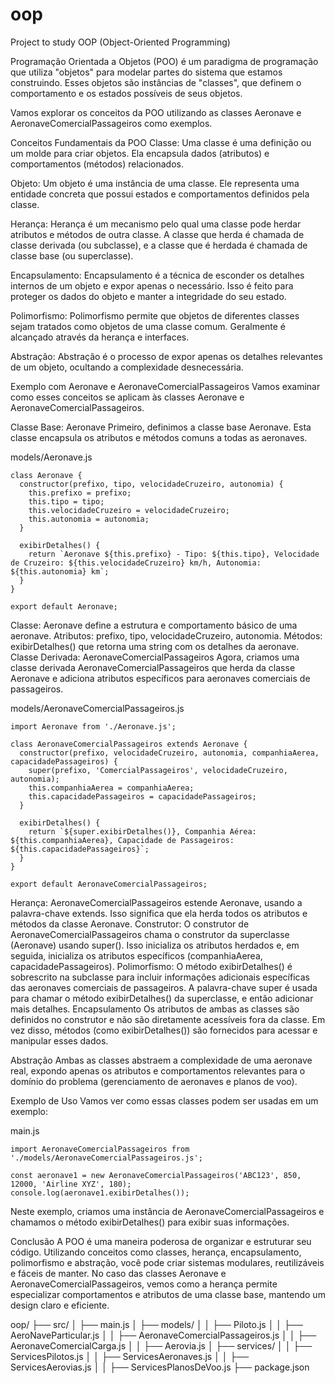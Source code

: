 # oop

Project to study OOP (Object-Oriented Programming)

Programação Orientada a Objetos (POO) é um paradigma de programação que utiliza "objetos" para modelar partes do sistema que estamos construindo. Esses objetos são instâncias de "classes", que definem o comportamento e os estados possíveis de seus objetos.

Vamos explorar os conceitos da POO utilizando as classes Aeronave e AeronaveComercialPassageiros como exemplos.

Conceitos Fundamentais da POO
Classe: Uma classe é uma definição ou um molde para criar objetos. Ela encapsula dados (atributos) e comportamentos (métodos) relacionados.

Objeto: Um objeto é uma instância de uma classe. Ele representa uma entidade concreta que possui estados e comportamentos definidos pela classe.

Herança: Herança é um mecanismo pelo qual uma classe pode herdar atributos e métodos de outra classe. A classe que herda é chamada de classe derivada (ou subclasse), e a classe que é herdada é chamada de classe base (ou superclasse).

Encapsulamento: Encapsulamento é a técnica de esconder os detalhes internos de um objeto e expor apenas o necessário. Isso é feito para proteger os dados do objeto e manter a integridade do seu estado.

Polimorfismo: Polimorfismo permite que objetos de diferentes classes sejam tratados como objetos de uma classe comum. Geralmente é alcançado através da herança e interfaces.

Abstração: Abstração é o processo de expor apenas os detalhes relevantes de um objeto, ocultando a complexidade desnecessária.

Exemplo com Aeronave e AeronaveComercialPassageiros
Vamos examinar como esses conceitos se aplicam às classes Aeronave e AeronaveComercialPassageiros.

Classe Base: Aeronave
Primeiro, definimos a classe base Aeronave. Esta classe encapsula os atributos e métodos comuns a todas as aeronaves.

models/Aeronave.js

```
class Aeronave {
  constructor(prefixo, tipo, velocidadeCruzeiro, autonomia) {
    this.prefixo = prefixo;
    this.tipo = tipo;
    this.velocidadeCruzeiro = velocidadeCruzeiro;
    this.autonomia = autonomia;
  }

  exibirDetalhes() {
    return `Aeronave ${this.prefixo} - Tipo: ${this.tipo}, Velocidade de Cruzeiro: ${this.velocidadeCruzeiro} km/h, Autonomia: ${this.autonomia} km`;
  }
}

export default Aeronave;

```

Classe: Aeronave define a estrutura e comportamento básico de uma aeronave.
Atributos: prefixo, tipo, velocidadeCruzeiro, autonomia.
Métodos: exibirDetalhes() que retorna uma string com os detalhes da aeronave.
Classe Derivada: AeronaveComercialPassageiros
Agora, criamos uma classe derivada AeronaveComercialPassageiros que herda da classe Aeronave e adiciona atributos específicos para aeronaves comerciais de passageiros.

models/AeronaveComercialPassageiros.js

```
import Aeronave from './Aeronave.js';

class AeronaveComercialPassageiros extends Aeronave {
  constructor(prefixo, velocidadeCruzeiro, autonomia, companhiaAerea, capacidadePassageiros) {
    super(prefixo, 'ComercialPassageiros', velocidadeCruzeiro, autonomia);
    this.companhiaAerea = companhiaAerea;
    this.capacidadePassageiros = capacidadePassageiros;
  }

  exibirDetalhes() {
    return `${super.exibirDetalhes()}, Companhia Aérea: ${this.companhiaAerea}, Capacidade de Passageiros: ${this.capacidadePassageiros}`;
  }
}

export default AeronaveComercialPassageiros;

```

Herança: AeronaveComercialPassageiros estende Aeronave, usando a palavra-chave extends. Isso significa que ela herda todos os atributos e métodos da classe Aeronave.
Construtor: O construtor de AeronaveComercialPassageiros chama o construtor da superclasse (Aeronave) usando super(). Isso inicializa os atributos herdados e, em seguida, inicializa os atributos específicos (companhiaAerea, capacidadePassageiros).
Polimorfismo: O método exibirDetalhes() é sobrescrito na subclasse para incluir informações adicionais específicas das aeronaves comerciais de passageiros. A palavra-chave super é usada para chamar o método exibirDetalhes() da superclasse, e então adicionar mais detalhes.
Encapsulamento
Os atributos de ambas as classes são definidos no construtor e não são diretamente acessíveis fora da classe. Em vez disso, métodos (como exibirDetalhes()) são fornecidos para acessar e manipular esses dados.

Abstração
Ambas as classes abstraem a complexidade de uma aeronave real, expondo apenas os atributos e comportamentos relevantes para o domínio do problema (gerenciamento de aeronaves e planos de voo).

Exemplo de Uso
Vamos ver como essas classes podem ser usadas em um exemplo:

main.js

```
import AeronaveComercialPassageiros from './models/AeronaveComercialPassageiros.js';

const aeronave1 = new AeronaveComercialPassageiros('ABC123', 850, 12000, 'Airline XYZ', 180);
console.log(aeronave1.exibirDetalhes());

```

Neste exemplo, criamos uma instância de AeronaveComercialPassageiros e chamamos o método exibirDetalhes() para exibir suas informações.

Conclusão
A POO é uma maneira poderosa de organizar e estruturar seu código. Utilizando conceitos como classes, herança, encapsulamento, polimorfismo e abstração, você pode criar sistemas modulares, reutilizáveis e fáceis de manter. No caso das classes Aeronave e AeronaveComercialPassageiros, vemos como a herança permite especializar comportamentos e atributos de uma classe base, mantendo um design claro e eficiente.

oop/
├── src/
│ ├── main.js
│ ├── models/
│ │ ├── Piloto.js
│ │ ├── AeroNaveParticular.js
│ │ ├── AeronaveComercialPassageiros.js
│ │ ├── AeronaveComercialCarga.js
│ │ ├── Aerovia.js
│ ├── services/
│ │ ├── ServicesPilotos.js
│ │ ├── ServicesAeronaves.js
│ │ ├── ServicesAerovias.js
│ │ ├── ServicesPlanosDeVoo.js
├── package.json
